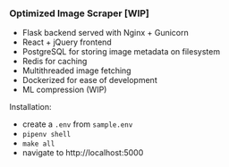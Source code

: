 ### Optimized Image Scraper [WIP]

- Flask backend served with Nginx + Gunicorn
- React + jQuery frontend
- PostgreSQL for storing image metadata on filesystem
- Redis for caching
- Multithreaded image fetching
- Dockerized for ease of development
- ML compression (WIP)

Installation:
- create a `.env` from `sample.env`
- `pipenv shell`
- `make all`
- navigate to http://localhost:5000
